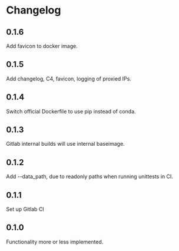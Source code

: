 # Changelog

## 0.1.6

Add favicon to docker image.

## 0.1.5

Add changelog, C4, favicon, logging of proxied IPs.

## 0.1.4

Switch official Dockerfile to use pip instead of conda.

## 0.1.3

Gitlab internal builds will use internal baseimage.

## 0.1.2

Add --data_path, due to readonly paths when running unittests in CI.

## 0.1.1

Set up Gitlab CI

## 0.1.0

Functionality more or less implemented.
